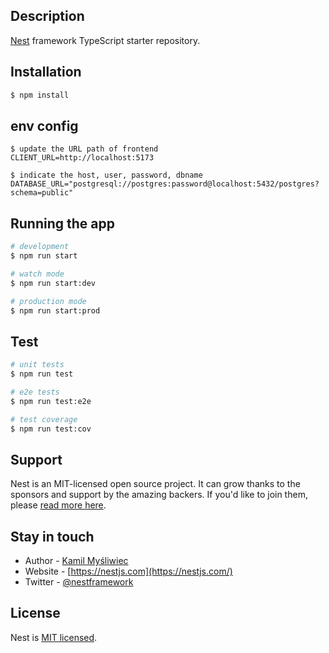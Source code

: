 ## Description

[Nest](https://github.com/nestjs/nest) framework TypeScript starter repository.

## Installation

```bash
$ npm install
```
## env config

```env frondend connection
$ update the URL path of frontend 
CLIENT_URL=http://localhost:5173
```

```env database connection
$ indicate the host, user, password, dbname
DATABASE_URL="postgresql://postgres:password@localhost:5432/postgres?schema=public"
```


## Running the app

```bash
# development
$ npm run start

# watch mode
$ npm run start:dev

# production mode
$ npm run start:prod
```

## Test

```bash
# unit tests
$ npm run test

# e2e tests
$ npm run test:e2e

# test coverage
$ npm run test:cov
```

## Support

Nest is an MIT-licensed open source project. It can grow thanks to the sponsors and support by the amazing backers. If you'd like to join them, please [read more here](https://docs.nestjs.com/support).

## Stay in touch

- Author - [Kamil Myśliwiec](https://kamilmysliwiec.com)
- Website - [https://nestjs.com](https://nestjs.com/)
- Twitter - [@nestframework](https://twitter.com/nestframework)

## License

Nest is [MIT licensed](LICENSE).
